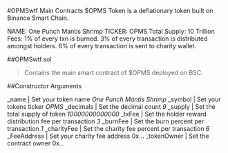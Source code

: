 #OPMSwtf Main Contracts
$OPMS Token is a deflationary token built on Binance Smart Chain.

NAME: One Punch Mantis Shrimp
TICKER: OPMS
Total Supply: 10 Trillion
Fees: 1% of every txn is burned.
3% of every transaction is distributed amongst holders.
6% of every transaction is sent to charity wallet.

##OPMSwtf.sol
>Contains the main smart contract of $OPMS deployed on BSC.

##Constructor Arguments

_name | Set your token name
_One Punch Mantis Shrimp_
_symbol | Set your tokens ticker
_OPMS_
_decimals  | Set the decimal count
_9_
_supply | Set the total supply of token
_10000000000000_
_txFee | Set the holder reward distribution fee per transaction
_3_
_burnFee | Set the burn percent per transaction
_1_
_charityFee | Set the charity fee percent per transaction
_6_
_FeeAddress | Set your charity fee address
0x...
_tokenOwner | Set the contract owner
0x...
